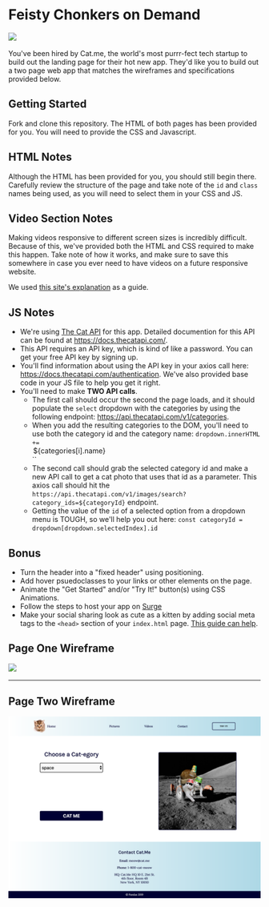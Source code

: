 # Feisty Chonkers on Demand

![](https://media.giphy.com/media/lN9amhr8GZMhG/giphy.gif)

You've been hired by Cat.me, the world's most purrr-fect tech startup to build out the landing page for their hot new app. They'd like you to build out a two page web app that matches the wireframes and specifications provided below.

## Getting Started
Fork and clone this repository. The HTML of both pages has been provided for you. You will need to provide the CSS and Javascript.

## HTML Notes
Although the HTML has been provided for you, you should still begin there. Carefully review the structure of the page and take note of the `id` and `class` names being used, as you will need to select them in your CSS and JS.

## Video Section Notes
Making videos responsive to different screen sizes is incredibly difficult. Because of this, we've provided both the HTML and CSS required to make this happen. Take note of how it works, and make sure to save this somewhere in case you ever need to have videos on a future responsive website. 

We used [this site's explanation](https://www.ostraining.com/blog/coding/responsive-videos/) as a guide.

## JS Notes
- We're using [The Cat API](https://thecatapi.com/) for this app. Detailed documention for this API can be found at https://docs.thecatapi.com/.
- This API requires an API key, which is kind of like a password. You can get your free API key by signing up.
- You'll find information about using the API key in your axios call here: https://docs.thecatapi.com/authentication. We've also provided base code in your JS file to help you get it right.
- You'll need to make **TWO API calls**.
  - The first call should occur the second the page loads, and it should populate the `select` dropdown with the categories by using the following endpoint: https://api.thecatapi.com/v1/categories. 
  - When you add the resulting categories to the DOM, you'll need to use both the category id and the category name: `dropdown.innerHTML += `<option id=${categories[i].id}>${categories[i].name}</option>``
  - The second call should grab the selected category id and make a new API call to get a cat photo that uses that id as a parameter. This axios call should hit the `https://api.thecatapi.com/v1/images/search?category_ids=${categoryId}` endpoint.
  - Getting the value of the `id` of a selected option from a dropdown menu is TOUGH, so we'll help you out here: `const categoryId = dropdown[dropdown.selectedIndex].id`
  
## Bonus
- Turn the header into a "fixed header" using positioning.
- Add hover psuedoclasses to your links or other elements on the page.
- Animate the "Get Started" and/or "Try It!" button(s) using CSS Animations.
- Follow the steps to host your app on [Surge](https://surge.sh/)
- Make your social sharing look as cute as a kitten by adding social meta tags to the `<head>` section of your `index.html` page. [This guide can help](https://css-tricks.com/essential-meta-tags-social-media/).

## Page One Wireframe
![](index-wireframe.png)

<hr>

## Page Two Wireframe
![](try-wireframe.png)

